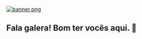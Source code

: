 [![banner.png](https://i.postimg.cc/dtsgkbsv/banner.png)](https://postimg.cc/4n0WjFHF)

## Fala galera! Bom ter vocês aqui. 👋
